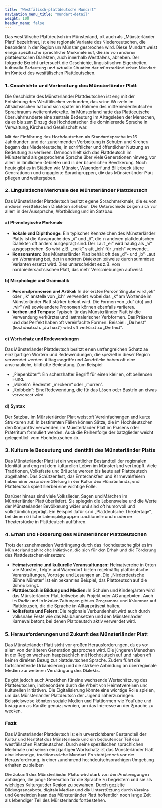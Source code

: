 ```yaml
---
title: "Westfälisch-plattdeutsche Mundart"
navigation_menu_title: "mundart-detail"
weight: 100
header_menu: false
---
```



Das westfälische Plattdeutsch im Münsterland, oft auch als „Münsterländer Platt“ bezeichnet, ist eine regionale Variante des Niederdeutschen, die besonders in der Region um Münster gesprochen wird. Diese Mundart weist einige spezifische sprachliche Merkmale auf, die sie von anderen plattdeutschen Dialekten, auch innerhalb Westfalens, abheben. Der folgende Bericht untersucht die Geschichte, linguistischen Eigenheiten, kulturelle Bedeutung und aktuelle Situation der münsterländischen Mundart im Kontext des westfälischen Plattdeutschen.

### 1. Geschichte und Verbreitung des Münsterländer Platt

Die Geschichte des Münsterländer Plattdeutschen ist eng mit der Entstehung des Westfälischen verbunden, das seine Wurzeln im Altsächsischen hat und sich später im Rahmen des mittelniederdeutschen Sprachraums weiterentwickelte. Im Münsterland hatte das Plattdeutsche über Jahrhunderte eine zentrale Bedeutung im Alltagsleben der Menschen, da es bis zum Einzug des Hochdeutschen die dominierende Sprache in Verwaltung, Kirche und Gesellschaft war.

Mit der Einführung des Hochdeutschen als Standardsprache im 16. Jahrhundert und der zunehmenden Verbreitung in Schulen und Kirchen begann das Niederdeutsche, in schriftlicher und öffentlicher Nutzung an Bedeutung zu verlieren. Dennoch hielt sich das Plattdeutsch im Münsterland als gesprochene Sprache über viele Generationen hinweg, vor allem in ländlichen Gebieten und in der bäuerlichen Bevölkerung. Noch heute gibt es in Städten wie Münster, Warendorf und Billerbeck ältere Generationen und engagierte Sprachgruppen, die das Münsterländer Platt pflegen und weitergeben.

### 2. Linguistische Merkmale des Münsterländer Plattdeutsch

Das Münsterländer Plattdeutsch besitzt eigene Sprachmerkmale, die es von anderen westfälischen Dialekten abheben. Die Unterschiede zeigen sich vor allem in der Aussprache, Wortbildung und im Satzbau.

#### a) Phonologische Merkmale
- **Vokale und Diphthonge:** Ein typisches Kennzeichen des Münsterländer Platts ist die Aussprache des „ü“ und „ö“, die in anderen plattdeutschen Dialekten oft anders ausgeprägt sind. Der Laut „ei“ wird häufig als „ai“ ausgesprochen. So wird z.B. „meik“ statt „ich“ für „mich“ verwendet.
- **Konsonanten:** Das Münsterländer Platt behält oft den „d“- und „b“-Laut am Wortanfang bei, der in anderen Dialekten teilweise durch stimmlose Varianten ersetzt wird. Dies unterscheidet es z.B. vom nordniedersächsischen Platt, das mehr Verschiebungen aufweist.

#### b) Morphologie und Grammatik
- **Personalpronomen und Artikel:** In der ersten Person Singular wird „ek“ oder „ik“ anstelle von „ich“ verwendet, wobei das „k“ am Wortende im Münsterländer Platt stärker betont wird. Die Formen von „du“ (dü) und „wir“ (wi) sowie andere Pronomen können ebenfalls variieren.
- **Verben und Tempus:** Typisch für das Münsterländer Platt ist die Verwendung verkürzter und lautmalerischer Verbformen. Das Präsens und das Perfekt haben oft vereinfachte Formen. Beispiel: „Du hest” (hochdeutsch: „du hast“) wird oft verkürzt zu „De hest“.

#### c) Wortschatz und Redewendungen
Das Münsterländer Plattdeutsch besitzt einen umfangreichen Schatz an einzigartigen Wörtern und Redewendungen, die speziell in dieser Region verwendet werden. Alltagsbegriffe und Ausdrücke haben oft eine anschauliche, bildhafte Bedeutung. Zum Beispiel:
- „Piepenköter“: Ein scherzhafter Begriff für einen kleinen, oft bellenden Hund.
- „Mökeln“: Bedeutet „meckern“ oder „murren“.
- „Knibbeln“: Eine Redewendung, die für das Lösen oder Basteln an etwas verwendet wird.

#### d) Syntax
Der Satzbau im Münsterländer Platt weist oft Vereinfachungen und kurze Strukturen auf. In bestimmten Fällen können Sätze, die im Hochdeutschen den Konjunktiv verwenden, im Münsterländer Platt im Präsens oder Präteritum formuliert werden. Auch die Reihenfolge der Satzglieder weicht gelegentlich vom Hochdeutschen ab.

### 3. Kulturelle Bedeutung und Identität des Münsterländer Platts

Das Münsterländer Platt ist ein wesentlicher Bestandteil der regionalen Identität und eng mit dem kulturellen Leben im Münsterland verknüpft. Viele Traditionen, Volksfeste und Bräuche werden bis heute auf Plattdeutsch abgehalten. Das Schützenfest, das Erntedankfest und Karnevalsfeiern haben eine besondere Stellung in der Kultur des Münsterlands, und Plattdeutsch spielt hierbei eine wichtige Rolle.

Darüber hinaus sind viele Volkslieder, Sagen und Märchen im Münsterländer Platt überliefert. Sie spiegeln die Lebensweise und die Werte der Münsterländer Bevölkerung wider und sind oft humorvoll und volkstümlich geprägt. Ein Beispiel dafür sind „Plattdeutsche Theatertage“, bei denen örtliche Laienspielgruppen traditionelle und moderne Theaterstücke in Plattdeutsch aufführen.

### 4. Erhalt und Förderung des Münsterländer Plattdeutschen

Trotz der zunehmenden Verdrängung durch das Hochdeutsche gibt es im Münsterland zahlreiche Initiativen, die sich für den Erhalt und die Förderung des Plattdeutschen einsetzen:
- **Heimatvereine und kulturelle Veranstaltungen:** Heimatvereine in Orten wie Münster, Telgte und Warendorf bieten regelmäßig plattdeutsche Veranstaltungen, Vorträge und Lesungen an. Die „Niederdeutsche Bühne Münster“ ist ein bekanntes Beispiel, das Plattdeutsch auf die Bühne bringt.
- **Plattdeutsch in Bildung und Medien:** In Schulen und Kindergärten wird das Münsterländer Platt teilweise als Projekt oder AG angeboten. Auch im Radio und in lokalen Zeitungen gibt es Programme und Kolumnen auf Plattdeutsch, die die Sprache im Alltag präsent halten.
- **Volksfeste und Feiern:** Die regionale Verbundenheit wird auch durch volksnahe Feste wie das Maibaumsetzen und den Münsterländer Karneval betont, bei denen Plattdeutsch aktiv verwendet wird.

### 5. Herausforderungen und Zukunft des Münsterländer Platt

Das Münsterländer Platt steht vor großen Herausforderungen, da es vor allem von der älteren Generation gesprochen wird. Die jüngeren Menschen in der Region wachsen hauptsächlich mit Hochdeutsch auf und haben oft keinen direkten Bezug zur plattdeutschen Sprache. Zudem führt die fortschreitende Urbanisierung und die stärkere Anbindung an überregionale Medien zur weiteren Verdrängung des Dialekts.

Es gibt jedoch auch Anzeichen für eine wachsende Wertschätzung des Plattdeutschen, insbesondere durch die Arbeit von Heimatvereinen und kulturellen Initiativen. Die Digitalisierung könnte eine wichtige Rolle spielen, um das Münsterländer Plattdeutsch der Jugend näherzubringen. Beispielsweise könnten soziale Medien und Plattformen wie YouTube und Instagram als Kanäle genutzt werden, um das Interesse an der Sprache zu wecken.

### Fazit

Das Münsterländer Plattdeutsch ist ein unverzichtbarer Bestandteil der Kultur und Identität des Münsterlands und ein bedeutender Teil des westfälischen Plattdeutschen. Durch seine spezifischen sprachlichen Merkmale und seinen einzigartigen Wortschatz ist das Münsterländer Platt eine lebendige, traditionsreiche Mundart. Es steht jedoch vor der Herausforderung, in einer zunehmend hochdeutschsprachigen Umgebung erhalten zu bleiben.

Die Zukunft des Münsterländer Platts wird stark von den Anstrengungen abhängen, die junge Generation für die Sprache zu begeistern und sie als wichtiges Kulturgut der Region zu bewahren. Durch gezielte Bildungsangebote, digitale Medien und die Unterstützung durch Vereine und Gemeinden kann das Münsterländer Platt hoffentlich noch lange Zeit als lebendiger Teil des Münsterlands fortbestehen.